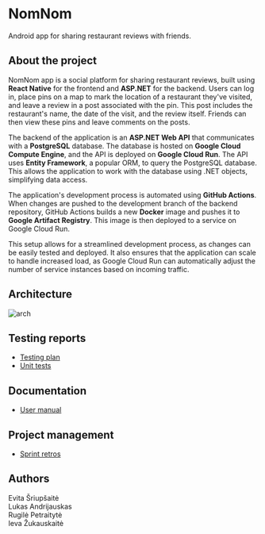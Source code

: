 # NomNom
Android app for sharing restaurant reviews with friends.

## About the project
NomNom app is a social platform for sharing restaurant reviews, built using **React Native** for the frontend and **ASP.NET** for the backend. Users can log in, place pins on a map to mark the location of a restaurant they've visited, and leave a review in a post associated with the pin. This post includes the restaurant's name, the date of the visit, and the review itself. Friends can then view these pins and leave comments on the posts.

The backend of the application is an **ASP.NET Web API** that communicates with a **PostgreSQL** database. The database is hosted on **Google Cloud Compute Engine**, and the API is deployed on **Google Cloud Run**. The API uses **Entity Framework**, a popular ORM, to query the PostgreSQL database. This allows the application to work with the database using .NET objects, simplifying data access.

The application's development process is automated using **GitHub Actions**. When changes are pushed to the development branch of the backend repository, GitHub Actions builds a new **Docker** image and pushes it to **Google Artifact Registry**. This image is then deployed to a service on Google Cloud Run.

This setup allows for a streamlined development process, as changes can be easily tested and deployed. It also ensures that the application can scale to handle increased load, as Google Cloud Run can automatically adjust the number of service instances based on incoming traffic.

## Architecture
![arch](https://github.com/NomNom-app/.github/assets/61557728/01ca4145-48f7-47db-9fe9-47a4a69a8410)

## Testing reports
- [Testing plan](docs/testPlan.pdf)
- [Unit tests](docs/unitTests.pdf)

## Documentation
- [User manual](docs/userManual.pdf)

## Project management
- [Sprint retros](docs/TeamNomNom_TP0.pdf)
  
## Authors
Evita Šriupšaitė  
Lukas Andrijauskas  
Rugilė Petraitytė  
Ieva Žukauskaitė
